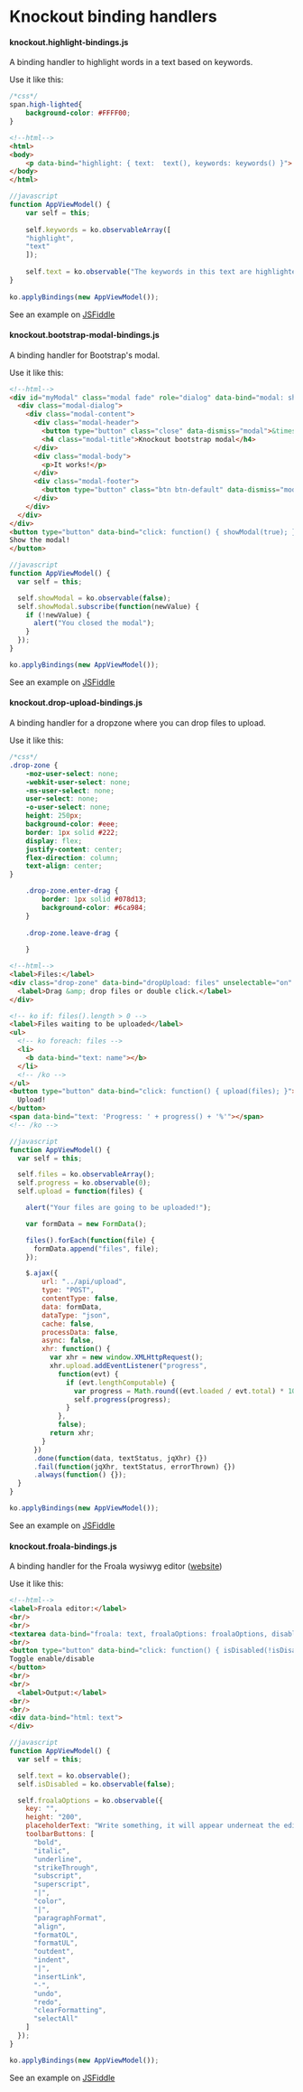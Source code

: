 # Knockout binding handlers
#### knockout.highlight-bindings.js

A binding handler to highlight words in a text based on keywords.

Use it like this:

```css
/*css*/
span.high-lighted{
	background-color: #FFFF00;
}
```

```html
<!--html-->
<html>
<body>
	<p data-bind="highlight: { text:  text(), keywords: keywords() }">
</body>
</html>
```

```javascript
//javascript
function AppViewModel() {
    var self = this;
 
    self.keywords = ko.observableArray([
	"highlight",
	"text"
    ]);
 
    self.text = ko.observable("The keywords in this text are highlighted.");
}
 
ko.applyBindings(new AppViewModel());
```

See an example on [JSFiddle](https://jsfiddle.net/brechtb86/jskjdhqv/)

#### knockout.bootstrap-modal-bindings.js

A binding handler for Bootstrap's modal.

Use it like this:

```html
<!--html-->
<div id="myModal" class="modal fade" role="dialog" data-bind="modal: showModal">
  <div class="modal-dialog">
    <div class="modal-content">
      <div class="modal-header">
        <button type="button" class="close" data-dismiss="modal">&times;</button>
        <h4 class="modal-title">Knockout bootstrap modal</h4>
      </div>
      <div class="modal-body">
        <p>It works!</p>
      </div>
      <div class="modal-footer">
        <button type="button" class="btn btn-default" data-dismiss="modal">Close</button>
      </div>
    </div>
  </div>
</div>
<button type="button" data-bind="click: function() { showModal(true); }">
Show the modal!
</button>
```

```javascript
//javascript
function AppViewModel() {
  var self = this;

  self.showModal = ko.observable(false);
  self.showModal.subscribe(function(newValue) {
    if (!newValue) {
      alert("You closed the modal");
    }
  });
}

ko.applyBindings(new AppViewModel());
```

See an example on [JSFiddle](https://jsfiddle.net/brechtb86/dnj1n1dg/)

#### knockout.drop-upload-bindings.js

A binding handler for a dropzone where you can drop files to upload.

Use it like this:

```css
/*css*/
.drop-zone {
    -moz-user-select: none;
    -webkit-user-select: none;
    -ms-user-select: none;
    user-select: none;
    -o-user-select: none;
    height: 250px;
    background-color: #eee;
    border: 1px solid #222;
    display: flex;
    justify-content: center;
    flex-direction: column;
    text-align: center;
}

    .drop-zone.enter-drag {
        border: 1px solid #078d13;
        background-color: #6ca984;        
    }
    
    .drop-zone.leave-drag {
    
    }
```

```html
<!--html-->
<label>Files:</label>
<div class="drop-zone" data-bind="dropUpload: files" unselectable="on" onselectstart="return false;" onmousedown="return false;">
  <label>Drag &amp; drop files or double click.</label>
</div>

<!-- ko if: files().length > 0 -->
<label>Files waiting to be uploaded</label>
<ul>
  <!-- ko foreach: files -->
  <li>
    <b data-bind="text: name"></b>
  </li>
  <!-- /ko -->
</ul>
<button type="button" data-bind="click: function() { upload(files); }">
  Upload!
</button>
<span data-bind="text: 'Progress: ' + progress() + '%'"></span>
<!-- /ko -->
```

```javascript
//javascript
function AppViewModel() {
  var self = this;

  self.files = ko.observableArray();
  self.progress = ko.observable(0);
  self.upload = function(files) {

    alert("Your files are going to be uploaded!");

    var formData = new FormData();

    files().forEach(function(file) {
      formData.append("files", file);
    });

    $.ajax({
        url: "../api/upload",
        type: "POST",
        contentType: false,
        data: formData,
        dataType: "json",
        cache: false,
        processData: false,
        async: false,
        xhr: function() {
          var xhr = new window.XMLHttpRequest();
          xhr.upload.addEventListener("progress",
            function(evt) {
              if (evt.lengthComputable) {
                var progress = Math.round((evt.loaded / evt.total) * 100);
                self.progress(progress);
              }
            },
            false);
          return xhr;
        }
      })
      .done(function(data, textStatus, jqXhr) {})
      .fail(function(jqXhr, textStatus, errorThrown) {})
      .always(function() {});
  }
}

ko.applyBindings(new AppViewModel());
```

See an example on [JSFiddle](https://jsfiddle.net/brechtb86/ofnsnfee/)

#### knockout.froala-bindings.js

A binding handler for the Froala wysiwyg editor ([website](http://www.froala.com/))

Use it like this:

```html
<!--html-->
<label>Froala editor:</label>
<br/>
<br/>
<textarea data-bind="froala: text, froalaOptions: froalaOptions, disable: isDisabled"></textarea>
<br/>
<button type="button" data-bind="click: function() { isDisabled(!isDisabled()); }">
Toggle enable/disable
</button>
<br/>
<br/>
  <label>Output:</label>
<br/>
<br/>
<div data-bind="html: text">
</div>
```

```javascript
//javascript
function AppViewModel() {
  var self = this;

  self.text = ko.observable();
  self.isDisabled = ko.observable(false);

  self.froalaOptions = ko.observable({
    key: "",    
    height: "200",
    placeholderText: "Write something, it will appear underneat the editor.",
    toolbarButtons: [
      "bold",
      "italic",
      "underline",
      "strikeThrough",
      "subscript",
      "superscript",
      "|",
      "color",
      "|",
      "paragraphFormat",
      "align",
      "formatOL",
      "formatUL",
      "outdent",
      "indent",
      "|",
      "insertLink",
      "-",
      "undo",
      "redo",
      "clearFormatting",
      "selectAll"
    ]
  });
}

ko.applyBindings(new AppViewModel());
```

See an example on [JSFiddle](https://jsfiddle.net/brechtb86/wjhn1ag1/)
